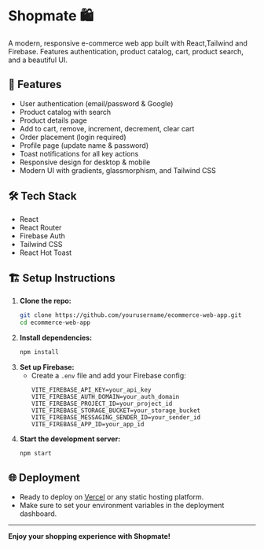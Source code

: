 # Shopmate 🛍️

A modern, responsive e-commerce web app built with React,Tailwind and Firebase. Features authentication, product catalog, cart, product search, and a beautiful UI.

## 🚀 Features
- User authentication (email/password & Google)
- Product catalog with search
- Product details page
- Add to cart, remove, increment, decrement, clear cart
- Order placement (login required)
- Profile page (update name & password)
- Toast notifications for all key actions
- Responsive design for desktop & mobile
- Modern UI with gradients, glassmorphism, and Tailwind CSS

## 🛠️ Tech Stack
- React
- React Router
- Firebase Auth
- Tailwind CSS
- React Hot Toast

## 🏗️ Setup Instructions
1. **Clone the repo:**
   ```bash
   git clone https://github.com/yourusername/ecommerce-web-app.git
   cd ecommerce-web-app
   ```
2. **Install dependencies:**
   ```bash
   npm install
   ```
3. **Set up Firebase:**
   - Create a `.env` file and add your Firebase config:
     ```env
     VITE_FIREBASE_API_KEY=your_api_key
     VITE_FIREBASE_AUTH_DOMAIN=your_auth_domain
     VITE_FIREBASE_PROJECT_ID=your_project_id
     VITE_FIREBASE_STORAGE_BUCKET=your_storage_bucket
     VITE_FIREBASE_MESSAGING_SENDER_ID=your_sender_id
     VITE_FIREBASE_APP_ID=your_app_id
     ```
4. **Start the development server:**
   ```bash
   npm start
   ```

## 🌐 Deployment
- Ready to deploy on [Vercel](https://vercel.com/) or any static hosting platform.
- Make sure to set your environment variables in the deployment dashboard.

---

**Enjoy your shopping experience with Shopmate!**
